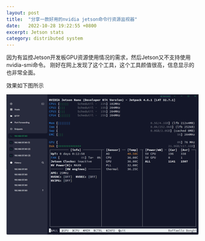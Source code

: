 ```yaml
---
layout: post
title:  "分享一款好用的nvidia jetson命令行资源监视器"
date:   2022-10-28 19:22:55 +0800
excerpt: Jetson stats
category: distributed system
---
```


因为有监控Jetson开发板GPU资源使用情况的需求，然后Jetson又不支持使用nvidia-smi命令。
刚好在网上发现了这个工具，这个工具颜值很高，信息显示的也非常全面。

效果如下图所示

 ![Tux, the Linux mascot](../assets/images/jetson-Stats.png)